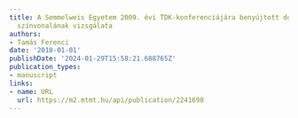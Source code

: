 ```yaml
---
title: A Semmelweis Egyetem 2009. évi TDK-konferenciájára benyújtott dolgozatok biostatisztikai
  színvonalának vizsgálata
authors:
- Tamás Ferenci
date: '2010-01-01'
publishDate: '2024-01-29T15:58:21.688765Z'
publication_types:
- manuscript
links:
- name: URL
  url: https://m2.mtmt.hu/api/publication/2241698
---
```

